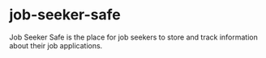 # job-seeker-safe
Job Seeker Safe is the place for job seekers to store and track information about their job applications. 
